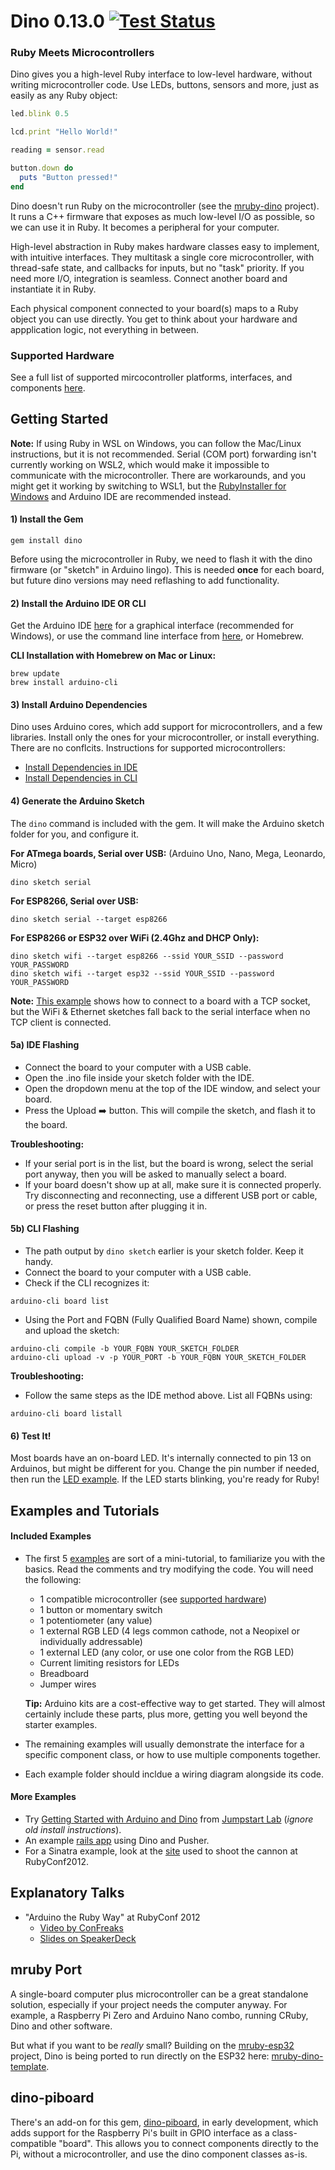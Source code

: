 # Dino 0.13.0 [![Test Status](https://github.com/austinbv/dino/actions/workflows/ruby.yml/badge.svg)](https://github.com/austinbv/dino/actions/workflows/ruby.yml)
### Ruby Meets Microcontrollers
Dino gives you a high-level Ruby interface to low-level hardware, without writing microcontroller code. Use LEDs, buttons, sensors and more, just as easily as any Ruby object:

````ruby
led.blink 0.5

lcd.print "Hello World!"

reading = sensor.read

button.down do
  puts "Button pressed!"
end
````

Dino doesn't run Ruby on the microcontroller (see the [mruby-dino](#mruby) project). It runs a C++ firmware that exposes as much low-level I/O as possible, so we can use it in Ruby. It becomes a peripheral for your computer.

High-level abstraction in Ruby makes hardware classes easy to implement, with intuitive interfaces. They multitask a single core microcontroller, with thread-safe state, and callbacks for inputs, but no "task" priority. If you need more I/O, integration is seamless. Connect another board and instantiate it in Ruby.

Each physical component connected to your board(s) maps to a Ruby object you can use directly. You get to think about your hardware and appplication logic, not everything in between.

### Supported Hardware

See a full list of supported mircocontroller platforms, interfaces, and components [here](HARDWARE.md).

## Getting Started

**Note:** If using Ruby in WSL on Windows, you can follow the Mac/Linux instructions, but it is not recommended. Serial (COM port) forwarding isn't currently working on WSL2, which would make it impossible to communicate with the microcontroller. There are workarounds, and you might get it working by switching to WSL1, but the [RubyInstaller for Windows](https://rubyinstaller.org/) and Arduino IDE are recommended instead.

#### 1) Install the Gem
```shell
gem install dino
```

Before using the microcontroller in Ruby, we need to flash it with the dino firmware (or "sketch" in Arduino lingo). This is needed **once** for each board, but future dino versions may need reflashing to add functionality.

#### 2) Install the Arduino IDE OR CLI

Get the Arduino IDE [here](http://arduino.cc/en/Main/Software) for a graphical interface (recommended for Windows), or use the command line interface from [here](https://github.com/arduino/arduino-cli/releases), or Homebrew.

**CLI Installation with Homebrew on Mac or Linux:**
````shell
brew update
brew install arduino-cli
````

#### 3) Install Arduino Dependencies
Dino uses Arduino cores, which add support for microcontrollers, and a few libraries. Install only the ones for your microcontroller, or install everything. There are no conflcits. Instructions for supported microcontrollers:
  * [Install Dependencies in IDE](DEPS_IDE.md) 
  * [Install Dependencies in CLI](DEPS_CLI.md) 

#### 4) Generate the Arduino Sketch
The `dino` command is included with the gem. It will make the Arduino sketch folder for you, and configure it.

**For ATmega boards, Serial over USB:** (Arduino Uno, Nano, Mega, Leonardo, Micro)
```shell
dino sketch serial
````

**For ESP8266, Serial over USB:**
```shell
dino sketch serial --target esp8266
````

**For ESP8266 or ESP32 over WiFi (2.4Ghz and DHCP Only):**
```shell
dino sketch wifi --target esp8266 --ssid YOUR_SSID --password YOUR_PASSWORD
dino sketch wifi --target esp32 --ssid YOUR_SSID --password YOUR_PASSWORD
````
**Note:** [This example](examples/tcp.rb) shows how to connect to a board with a TCP socket, but the WiFi & Ethernet sketches fall back to the serial interface when no TCP client is connected.

#### 5a) IDE Flashing

* Connect the board to your computer with a USB cable.
* Open the .ino file inside your sketch folder with the IDE.
* Open the dropdown menu at the top of the IDE window, and select your board.
* Press the Upload :arrow_right: button. This will compile the sketch, and flash it to the board.

**Troubleshooting:**
* If your serial port is in the list, but the board is wrong, select the serial port anyway, then you will be asked to manually select a board.
* If your board doesn't show up at all, make sure it is connected properly. Try disconnecting and reconnecting, use a different USB port or cable, or press the reset button after plugging it in.

#### 5b) CLI Flashing

* The path output by `dino sketch` earlier is your sketch folder. Keep it handy.
* Connect the board to your computer with a USB cable.
* Check if the CLI recognizes it:

````shell
arduino-cli board list
````
  
* Using the Port and FQBN (Fully Qualified Board Name) shown, compile and upload the sketch:
````shell
arduino-cli compile -b YOUR_FQBN YOUR_SKETCH_FOLDER
arduino-cli upload -v -p YOUR_PORT -b YOUR_FQBN YOUR_SKETCH_FOLDER
````

**Troubleshooting:**
* Follow the same steps as the IDE method above. List all FQBNs using:
````shell
arduino-cli board listall
````

#### 6)  Test It!

Most boards have an on-board LED. It's internally connected to pin 13 on Arduinos, but might be different for you. Change the pin number if needed, then run the [LED example](examples/01-led/led.rb). If the LED starts blinking, you're ready for Ruby!

## Examples and Tutorials

#### Included Examples

* The first 5 [examples](examples) are sort of a mini-tutorial, to familiarize you with the basics. Read the comments and try modifying the code. You will need the following:
  * 1 compatible microcontroller (see [supported hardware](HARDWARE.md))
  * 1 button or momentary switch
  * 1 potentiometer (any value)
  * 1 external RGB LED (4 legs common cathode, not a Neopixel or individually addressable)
  * 1 external LED (any color, or use one color from the RGB LED)
  * Current limiting resistors for LEDs
  * Breadboard
  * Jumper wires
  
  **Tip:** Arduino kits are a cost-effective way to get started. They will almost certainly include these parts, plus more, getting you well beyond the starter examples.
  
* The remaining examples will usually demonstrate the interface for a specific component class, or how to use multiple components together.
* Each example folder should incldue a wiring diagram alongside its code.

####  More Examples

* Try [Getting Started with Arduino and Dino](http://tutorials.jumpstartlab.com/projects/arduino/introducing_arduino.html) from [Jumpstart Lab](http://jumpstartlab.com) (_ignore old install instructions_).
* An example [rails app](https://github.com/austinbv/dino_rails_example)  using Dino and Pusher.
* For a Sinatra example, look at the [site](https://github.com/austinbv/dino_cannon) used to shoot the cannon at RubyConf2012.

## Explanatory Talks

* "Arduino the Ruby Way" at RubyConf 2012
  * [Video by ConFreaks](https://www.youtube.com/watch?v=oUIor6GK-qA)
  * [Slides on SpeakerDeck](https://speakerdeck.com/austinbv/arduino-the-ruby-way)
  
## mruby Port

A single-board computer plus microcontroller can be a great standalone solution, especially if your project needs the computer anyway. For example, a Raspberry Pi Zero and Arduino Nano combo, running CRuby, Dino and other software.

But what if you want to be _really_ small? Building on the [mruby-esp32](https://github.com/mruby-esp32/mruby-esp32) project, Dino is being ported to run directly on the ESP32 here: [mruby-dino-template](https://github.com/dino-rb/mruby-dino-template).

## dino-piboard

There's an add-on for this gem, [dino-piboard](https://github.com/dino-rb/dino-piboard), in early development, which adds support for the Raspberry Pi's built in GPIO interface as a class-compatible "board". This allows you to connect components directly to the Pi, without a microcontroller, and use the dino component classes as-is.
